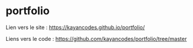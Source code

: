 # portfolio

Lien vers le site :
https://kayancodes.github.io/portfolio/

Liens vers le code :
https://github.com/kayancodes/portfolio/tree/master
